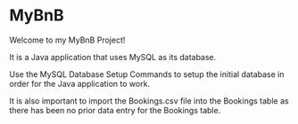 # MyBnB

Welcome to my MyBnB Project!

It is a Java application that uses MySQL as its database.

Use the MySQL Database Setup Commands to setup the initial database in order for the Java application to work.

It is also important to import the Bookings.csv file into the Bookings table as there has been no prior data entry for the Bookings table.
